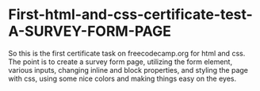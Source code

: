 # First-html-and-css-certificate-test-A-SURVEY-FORM-PAGE

So this is the first certificate task on freecodecamp.org for html and css.
The point is to create a survey form page, utilizing the form element, various inputs, changing inline and block properties, and styling the page with css, using some nice colors and making things easy on the eyes.
